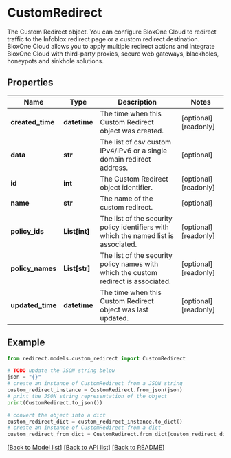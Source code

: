 # CustomRedirect

The Custom Redirect object.  You can configure BloxOne Cloud to redirect traffic to the Infoblox redirect page or a custom redirect destination. BloxOne Cloud allows you to apply multiple redirect actions and integrate BloxOne Cloud with third-party proxies, secure web gateways, blackholes, honeypots and sinkhole solutions.

## Properties

Name | Type | Description | Notes
------------ | ------------- | ------------- | -------------
**created_time** | **datetime** | The time when this Custom Redirect object was created. | [optional] [readonly] 
**data** | **str** | The list of csv custom IPv4/IPv6 or a single domain redirect address. | [optional] 
**id** | **int** | The Custom Redirect object identifier. | [optional] [readonly] 
**name** | **str** | The name of the custom redirect. | [optional] 
**policy_ids** | **List[int]** | The list of the security policy identifiers with which the named list is associated. | [optional] [readonly] 
**policy_names** | **List[str]** | The list of the security policy names with which the custom redirect is associated. | [optional] [readonly] 
**updated_time** | **datetime** | The time when this Custom Redirect object was last updated. | [optional] [readonly] 

## Example

```python
from redirect.models.custom_redirect import CustomRedirect

# TODO update the JSON string below
json = "{}"
# create an instance of CustomRedirect from a JSON string
custom_redirect_instance = CustomRedirect.from_json(json)
# print the JSON string representation of the object
print(CustomRedirect.to_json())

# convert the object into a dict
custom_redirect_dict = custom_redirect_instance.to_dict()
# create an instance of CustomRedirect from a dict
custom_redirect_from_dict = CustomRedirect.from_dict(custom_redirect_dict)
```
[[Back to Model list]](../README.md#documentation-for-models) [[Back to API list]](../README.md#documentation-for-api-endpoints) [[Back to README]](../README.md)


